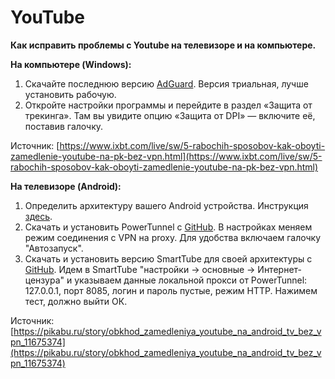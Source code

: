 # YouTube
**Как исправить проблемы с Youtube на телевизоре и на компьютере.**

**На компьютере (Windows):**

1. Скачайте последнюю версию [AdGuard](https://adguard.info/ru/welcome.html). Версия триальная, лучше установить рабочую.
2. Откройте настройки программы и перейдите в раздел «Защита от трекинга». Там вы увидите опцию «Защита от DPI» — включите её, поставив галочку.

Источник: [https://www.ixbt.com/live/sw/5-rabochih-sposobov-kak-oboyti-zamedlenie-youtube-na-pk-bez-vpn.html](https://www.ixbt.com/live/sw/5-rabochih-sposobov-kak-oboyti-zamedlenie-youtube-na-pk-bez-vpn.html)

 **На телевизоре (Android):**
 1. Определить архитектуру вашего Android устройства. Инструкция [здесь](https://www.comss.ru/page.php?id=11636).
 2. Скачать и установить PowerTunnel с [GitHub](https://github.com/krlvm/PowerTunnel-Android/releases). В настройках меняем режим соединения с VPN на proxy. Для удобства включаем галочку "Автозапуск".
 3. Скачать и установить версию SmartTube для своей архитектуры с [GitHub](https://github.com/yuliskov/SmartTube/releases). Идем в SmartTube "настройки -> основные -> Интернет-цензура" и указываем данные локальной прокси от PowerTunnel: 127.0.0.1, порт 8085, логин и пароль пустые, режим HTTP. Нажимем тест, должно выйти ОК.
 
 Источник: [https://pikabu.ru/story/obkhod_zamedleniya_youtube_na_android_tv_bez_vpn_11675374](https://pikabu.ru/story/obkhod_zamedleniya_youtube_na_android_tv_bez_vpn_11675374) 
